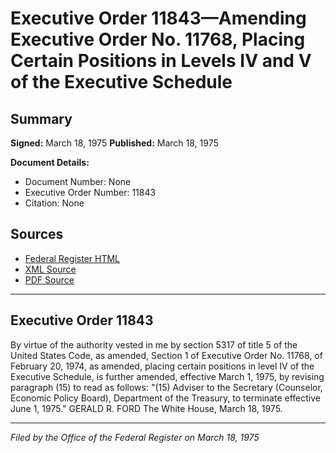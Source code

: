 # Executive Order 11843—Amending Executive Order No. 11768, Placing Certain Positions in Levels IV and V of the Executive Schedule

## Summary

**Signed:** March 18, 1975
**Published:** March 18, 1975

**Document Details:**
- Document Number: None
- Executive Order Number: 11843
- Citation: None

## Sources
- [Federal Register HTML](https://www.presidency.ucsb.edu/documents/executive-order-11843-amending-executive-order-no-11768-placing-certain-positions-levels)
- [XML Source](None)
- [PDF Source](None)

---

## Executive Order 11843

By virtue of the authority vested in me by section 5317 of title 5 of the United States Code, as amended, Section 1 of Executive Order No. 11768, of February 20, 1974, as amended, placing certain positions in level IV of the Executive Schedule, is further amended, effective March 1, 1975, by revising paragraph (15) to read as follows:
"(15) Adviser to the Secretary (Counselor, Economic Policy Board), Department of the Treasury, to terminate effective June 1, 1975."
GERALD R. FORD
The White House,
March 18, 1975.

---

*Filed by the Office of the Federal Register on March 18, 1975*

